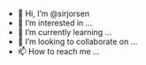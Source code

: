 - 👋 Hi, I’m @sirjorsen
- 👀 I’m interested in ...
- 🌱 I’m currently learning ...
- 💞️ I’m looking to collaborate on ...
- 📫 How to reach me ...

<!---
sirjorsen/sirjorsen is a ✨ special ✨ repository because its `README.md` (this file) appears on your GitHub profile.
You can click the Preview link to take a look at your changes.
--->
